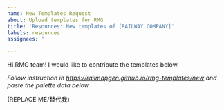 ```yaml
---
name: New Templates Request
about: Upload templates for RMG
title: 'Resources: New templates of [RAILWAY COMPANY]'
labels: resources
assignees: ''

---
```


Hi RMG team! I would like to contribute the templates below.

_Follow instruction in https://railmapgen.github.io/rmg-templates/new and paste the palette data below_

(REPLACE ME/替代我)
